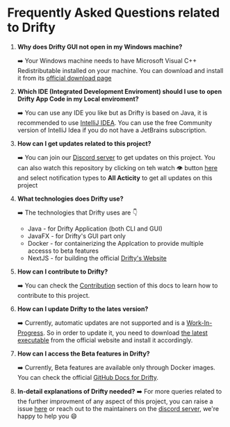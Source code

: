 # Frequently Asked Questions related to Drifty

1. **Why does Drifty GUI not open in my Windows machine?**

    ➡️ Your Windows machine needs to have Microsoft Visual C++ Redistributable installed on your machine. You can download and install it from its [official download page](https://learn.microsoft.com/en-us/cpp/windows/latest-supported-vc-redist?view=msvc-170)

2. **Which IDE (Integrated Development Enviroment) should I use to open Drifty App Code in my Local enviroment?**
   
    ➡️ You can use any IDE you like but as Drifty is based on Java, it is recommended to use [IntelliJ IDEA](https://www.jetbrains.com/idea/). You can use the free Community version of IntelliJ Idea if you do not have a JetBrains subscription.

3. **How can I get updates related to this project?**
    
    ➡️ You can join our [Discord server](https://discord.com/invite/DeT4jXPfkG) to get updates on this project. You can also watch this repository by clicking on teh watch 👁️ button [here](https://github.com/SaptarshiSarkar12/Drifty) and select notification types to **All Acticity** to get all updates on this project

4. **What technologies does Drifty use?**
   
    ➡️  The technologies that Drifty uses are 👇
    - Java - for Drifty Application (both CLI and GUI)
    - JavaFX - for Drifty's GUI part only
    - Docker - for containerizing the Applcation to provide multiple accesss to beta features
    - NextJS - for building the official [Drifty's Website](https://saptarshisarkar12.github.io/Drifty/)

5. **How can I contribute to Drifty?**
   
    ➡️ You can check the [Contribution](https://github.com/SaptarshiSarkar12/Drifty/blob/master/CONTRIBUTING.md) section of this docs to learn how to contribute to this project.

6. **How can I update Drifty to the lates version?**

    ➡️ Currently, automatic updates are not supported and is a [Work-In-Progress](https://github.com/SaptarshiSarkar12/Drifty/issues/217). So in order to update it, you need to download [the latest executable](https://saptarshisarkar12.github.io/Drifty/download) from the official website and install it accordingly.

7. **How can I access the Beta features in Drifty?**

    ➡️ Currently, Beta features are available only through Docker images. You can check the official [GitHub Docs for Drifty](https://github.com/SaptarshiSarkar12/Drifty/blob/master/README.md).

8. **In-detail explanations of Drifty needed?**
    ➡️ For more queries related to the further improvment of any aspect of this project, you can raise a issue [here](https://github.com/SaptarshiSarkar12/Drifty/issues) or reach out to the maintainers on the [discord server](https://discord.com/invite/DeT4jXPfkG), we're happy to help you 😄

